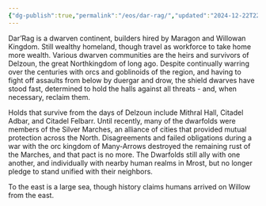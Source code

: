 ```yaml
---
{"dg-publish":true,"permalink":"/eos/dar-rag/","updated":"2024-12-22T22:43:53.173-06:00"}
---
```



Dar’Rag is a dwarven continent, builders hired by Maragon and Willowan Kingdom. Still wealthy homeland, though travel as workforce to take home more wealth. Various dwarven communities are the heirs and survivors of Delzoun, the great Northkingdom of long ago. Despite continually warring over the centuries with orcs and goblinoids of the region, and having to fight off assaults from below by duergar and drow, the shield dwarves have stood fast, determined to hold the halls against all threats - and, when necessary, reclaim them.

Holds that survive from the days of Delzoun include Mithral Hall, Citadel Adbar, and Citadel Felbarr. Until recently, many of the dwarfolds were members of the Silver Marches, an alliance of cities that provided mutual protection across the North. Disagreements and failed obligations during a war with the orc kingdom of Many-Arrows destroyed the remaining rust of the Marches, and that pact is no more. The Dwarfolds still ally with one another, and individually with nearby human realms in Mrost, but no longer pledge to stand unified with their neighbors. 

To the east is a large sea, though history claims humans arrived on Willow from the east.